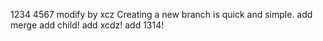 1234
4567
modify by xcz
Creating a new branch is quick and simple.
add merge
add child!
add xcdz!
add 1314!
